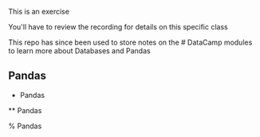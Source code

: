This is an exercise

You'll have to review the recording for details on this specific class


This repo has since been used to store notes on the # DataCamp modules to learn more about Databases and Pandas

## Pandas

* Pandas 

** Pandas

% Pandas
